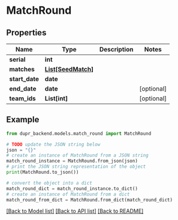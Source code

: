 # MatchRound


## Properties

Name | Type | Description | Notes
------------ | ------------- | ------------- | -------------
**serial** | **int** |  | 
**matches** | [**List[SeedMatch]**](SeedMatch.md) |  | 
**start_date** | **date** |  | 
**end_date** | **date** |  | [optional] 
**team_ids** | **List[int]** |  | [optional] 

## Example

```python
from dupr_backend.models.match_round import MatchRound

# TODO update the JSON string below
json = "{}"
# create an instance of MatchRound from a JSON string
match_round_instance = MatchRound.from_json(json)
# print the JSON string representation of the object
print(MatchRound.to_json())

# convert the object into a dict
match_round_dict = match_round_instance.to_dict()
# create an instance of MatchRound from a dict
match_round_from_dict = MatchRound.from_dict(match_round_dict)
```
[[Back to Model list]](../README.md#documentation-for-models) [[Back to API list]](../README.md#documentation-for-api-endpoints) [[Back to README]](../README.md)


